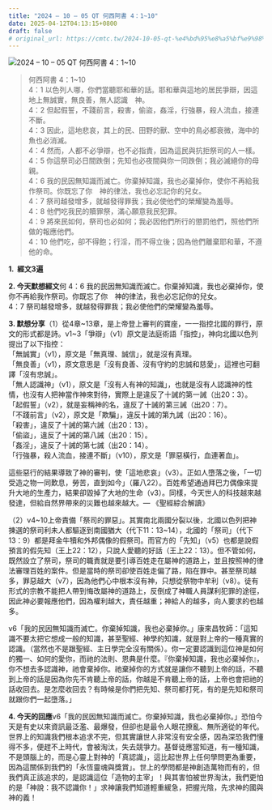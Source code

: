 ```yaml
---
title: "2024 – 10 – 05 QT 何西阿書 4：1~10"
date: 2025-04-12T04:13:15+0800
draft: false
# original_url: https://cmtc.tw/2024-10-05-qt-%e4%bd%95%e8%a5%bf%e9%98%bf%e6%9b%b8-4%ef%bc%9a110
---
```


![2024 – 10 – 05 QT 何西阿書 4：1\~10](/images/qt.jpg  "2024 – 10 – 05 QT 何西阿書 4：1\~10")

> 何西阿書 4：1\~10  
> 4：1 以色列人哪，你們當聽耶和華的話。耶和華與這地的居民爭辯，因這地上無誠實，無良善，無人認識　神。  
> 4：2 但起假誓，不踐前言，殺害，偷盜，姦淫，行強暴，殺人流血，接連不斷。  
> 4：3 因此，這地悲哀，其上的民、田野的獸、空中的鳥必都衰微，海中的魚也必消滅。  
> 4：4 然而，人都不必爭辯，也不必指責，因為這民與抗拒祭司的人一樣。  
> 4：5 你這祭司必日間跌倒；先知也必夜間與你一同跌倒；我必滅絕你的母親。  
> 4：6 我的民因無知識而滅亡。你棄掉知識，我也必棄掉你，使你不再給我作祭司。你既忘了你　神的律法，我也必忘記你的兒女。  
> 4：7 祭司越發增多，就越發得罪我；我必使他們的榮耀變為羞辱。  
> 4：8 他們吃我民的贖罪祭，滿心願意我民犯罪。  
> 4：9 將來民如何，祭司也必如何；我必因他們所行的懲罰他們，照他們所做的報應他們。  
> 4：10 他們吃，卻不得飽；行淫，而不得立後；因為他們離棄耶和華，不遵他的命。

**1.  經文3遍**

**2. 今天默想經文**何 4：6 我的民因無知識而滅亡。你棄掉知識，我也必棄掉你，使你不再給我作祭司。你既忘了你　神的律法，我也必忘記你的兒女。  
4：7 祭司越發增多，就越發得罪我；我必使他們的榮耀變為羞辱。

**3. 默想分享**（1）從4章~13章，是上帝登上審判的寶座，一一指控北國的罪行，原文的形式都是詩。v1\~3「爭辯」（v1）原文是法庭術語「指控」，神向北國以色列提出了以下指控：  
「無誠實」（v1），原文是「無真理、誠信」，就是沒有真理。  
「無良善」（v1），原文意思是「沒有良善、沒有守約的忠誠和慈愛」，這裡也可翻譯「沒有忠誠」。  
「無人認識神」（v1），原文是「沒有人有神的知識」，也就是沒有人認識神的性情，也沒有人把神當作神來對待，實際上是違反了十誡的第一誡（出20：3）。  
「起假誓」（v2），就是妄稱神的名，違反了十誡的第三誡（出20：7）。  
「不踐前言」（v2），原文是「欺騙」，違反十誡的第九誡（出20：16）。  
「殺害」，違反了十誡的第六誡（出20：13）。  
「偷盜」，違反了十誡的第八誡（出20：15）。  
「姦淫」，違反了十誡的第七誡（出20：14）。  
「行強暴，殺人流血，接連不斷」（v10），原文是「罪惡橫行，血連著血」。

這些惡行的結果導致了神的審判，使「這地悲哀」（v3）。正如人墮落之後，「一切受造之物一同歎息，勞苦，直到如今」（羅八22）。百姓希望通過拜巴力偶像來提升大地的生產力，結果卻毀掉了大地的生命（v3）。同樣，今天世人的科技越來越發達，但給自然界帶來的災難也越來越大。— 《聖經綜合解讀》

（2）v4\~10上帝責備「祭司的罪惡」。其實南北兩國分裂以後，北國以色列把神揀選的祭司利未人都驅逐到南國猶大（代下11：13\~14），北國的「祭司」（代下13：9）都是拜金牛犢和外邦偶像的假祭司。而官方的「先知」（v5）也都是說假預言的假先知（王上22：12），只說人愛聽的好話（王上22：13）。但不管如何，既然設立了祭司，祭司的職責就是要引導百姓走在屬神的道路上，並且按照神的律法審理百姓的案件。但是當時的祭司卻使百姓走偏了路，陷在罪中。甚至祭司越多，罪惡越大（v7），因為他們心中根本沒有神，只想從祭物中牟利（v8）。徒有形式的宗教不能把人帶到悔改屬神的道路上，反倒成了神職人員謀利犯罪的途徑，因此神必要報應他們，因為權利越大，責任越重；神給人的越多，向人要求的也越多。

v6「我的民因無知識而滅亡。你棄掉知識，我也必棄掉你。」康來昌牧師：「這知識不要太把它想成一般的知識，甚至聖經、神學的知識，就是對上帝的一種真實的認識。（當然也不是跟聖經、主日學完全沒有關係）。你一定要認識到這位神是如何的獨一、如何的愛你，而祂的法則、恩典是什麼。『你棄掉知識，我也必棄掉你』，你不想去多認識神，祂會棄掉你。祂棄掉你的方式就是讓你不聽到上帝的話，不聽到上帝的話是因為你先不肯聽上帝的話，你越是不肯聽上帝的話，上帝也會把祂的話收回去。是怎麼收回去？有時候是你們把先知、祭司都打死，有的是先知和祭司就跟你們一起墮落。」

**4. 今天的回應**v6「我的民因無知識而滅亡。你棄掉知識，我也必棄掉你。」恐怕今天是有史以來資訊最泛濫、最爆發，但卻也是最令人眼花撩亂、無所適從的年代。世界上的知識我們根本追求不完，但其實讓世人非常沒有安全感，因為深恐我們懂得不多，便趕不上時代，會被淘汰，失去競爭力。基督徒應當知道，有一種知識，不是頭腦上的，而是心靈上對神的「真認識」，這比起世界上任何學問更為重要，因為這關係到我們的「永恆靈魂與獎賞」。世上的學問都是神創造萬物而有的，但我們真正該追求的，是認識這位「造物的主宰」！與其害怕被世界淘汰，我們更怕的是「神說：我不認識你！」求神讓我們知道輕重緩急，把握光陰，先求神的國與神的義！